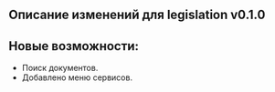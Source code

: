 ## Описание изменений для legislation v0.1.0

## Новые возможности:
 - Поиск документов.
 - Добавлено меню сервисов.    
